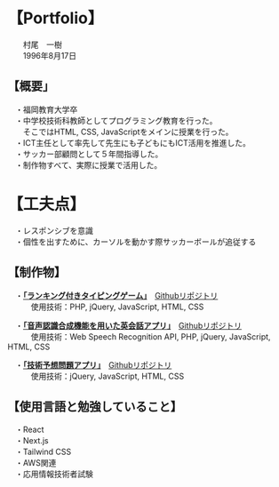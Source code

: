 # 【Portfolio】
　　村尾　一樹  
　　1996年8月17日

## 【概要」
　・福岡教育大学卒  
　・中学校技術科教師としてプログラミング教育を行った。  
　　そこではHTML, CSS, JavaScriptをメインに授業を行った。  
　・ICT主任として率先して先生にも子どもにもICT活用を推進した。  
　・サッカー部顧問として５年間指導した。  
　・制作物すべて、実際に授業で活用した。

# 【工夫点】
　・レスポンシブを意識  
　・個性を出すために、カーソルを動かす際サッカーボールが追従する  
 
## 【制作物】
　・**[「ランキング付きタイピングゲーム」](https://rikei-labo.com/typing/index.html)**　[Githubリポジトリ](https://github.com/Sidkam24/typing)  
　　　使用技術：PHP, jQuery, JavaScript, HTML, CSS  
       
　・**[「音声認識合成機能を用いた英会話アプリ」](https://rikei-labo.com/app/quiz/kuizu.html)**　[Githubリポジトリ](https://github.com/Sidkam24/English-quiz)  
　　　使用技術：Web Speech Recognition API, PHP, jQuery, JavaScript, HTML, CSS  
       
　・**[「技術予想問題アプリ」](https://rikei-labo.com/sample/3/index.html)**　[Githubリポジトリ](https://github.com/Sidkam24/Anticipation-questions)  
　　　使用技術：jQuery, JavaScript, HTML, CSS  
     
## 【使用言語と勉強していること】
　・React  
　・Next.js  
　・Tailwind CSS  
　・AWS関連  
　・応用情報技術者試験  
